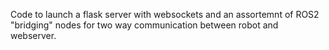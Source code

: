 Code to launch a flask server with websockets and an assortemnt of ROS2 "bridging" nodes for two way communication between robot and webserver.
